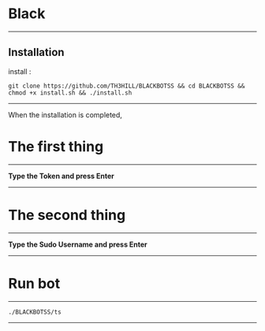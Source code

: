 Black
==============

______________________________________________________________________________________________________________________

Installation
------------

install :

``` git clone https://github.com/TH3HILL/BLACKBOTSS && cd BLACKBOTSS && chmod +x install.sh && ./install.sh ```

______________________________________________________________________________________________________________________

When the installation is completed,

The first thing
========
------
**Type the Token and press Enter**
______________________________________________________________________________________________________________________

The second thing
========
------
**Type the Sudo Username and press Enter**

______________________________________________________________________________________________________________________


Run bot
========
------
```./BLACKBOTSS/ts```

______________________________________________________________________________________________________________________
